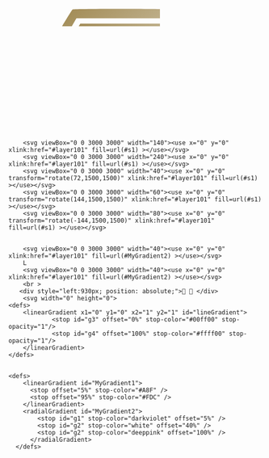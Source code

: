 

<svg class="mainjobicon12" version="1.0" xmlns="http://www.w3.org/2000/svg" width="2000" height="2000" viewBox="0 0 2000 2000" >
    <defs>
    <symbol id="layer101" stroke="none">
     <path d="M837 2668 c-9 -7 -161 -263 -337 -568 -238 -411 -320 -561 -317 -580 6 -38 642 -1133 664 -1141 26 -11 1277 -11 1305 0 17 6 111 161 345 568 178 307 323 568 323 580 0 25 -623 1110 -652 1136 -19 16 -65 17 -667 17 -502 0 -651 -3 -664 -12z m1562 -619 l301 -522 -297 -516 -298 -516 -604 0 -604 0 -298 515 c-163 283 -296 517 -295 520 2 3 137 238 301 523 l298 517 598 0 597 0 301 -521z"/>
     <path d="M932 2448 c-59 -96 -532 -921 -532 -927 0 -5 123 -221 274 -482 l274 -474 553 0 553 0 272 470 c150 259 273 477 273 485 0 8 -123 226 -272 485 l-272 470 -552 3 -551 2 -20 -32z m835 -448 c219 -55 400 -217 479 -426 l24 -64 -24 -60 c-26 -64 -102 -184 -135 -214 -20 -18 -20 -18 -14 36 15 146 -52 317 -170 433 -250 245 -651 212 -853 -71 -62 -87 -95 -177 -103 -284 l-7 -85 -61 94 c-34 51 -76 129 -94 173 l-32 80 18 35 c26 47 153 173 222 219 123 82 259 133 405 154 89 12 254 3 345 -20z m-47 -291 c122 -59 202 -151 242 -283 28 -92 22 -209 -15 -290 -23 -50 -32 -59 -79 -80 -101 -46 -106 -45 -59 12 159 189 93 470 -135 574 -39 18 -68 22 -139 23 -78 0 -98 -4 -152 -29 -74 -34 -154 -113 -185 -183 -30 -66 -36 -193 -14 -261 10 -28 29 -68 45 -89 15 -21 31 -44 35 -52 5 -7 -24 4 -64 25 -81 43 -94 62 -112 170 -30 180 84 386 257 465 78 35 92 38 205 35 86 -1 102 -5 170 -37z"/>
     </symbol>
    </defs>
     <use x="0" y="0" xlink:href="#layer101" stroke-width="3" fill=url(#s1) height="600px"></use>
     <use x="430" y="0" xlink:href="#layer101" stroke-width="3" fill=url(#lineGradient)></use>
     <use x="830" y="0" xlink:href="#layer101" stroke-width="3" fill=url(#MyGradient1) width="2000" height="2000"></use>
    </svg>



        <svg viewBox="0 0 3000 3000" width="140"><use x="0" y="0" xlink:href="#layer101" fill=url(#s1) ></use></svg>
        <svg viewBox="0 0 3000 3000" width="240"><use x="0" y="0" xlink:href="#layer101" fill=url(#s1) ></use></svg>
        <svg viewBox="0 0 3000 3000" width="40"><use x="0" y="0" transform="rotate(72,1500,1500)" xlink:href="#layer101" fill=url(#s1) ></use></svg>
        <svg viewBox="0 0 3000 3000" width="60"><use x="0" y="0" transform="rotate(144,1500,1500)" xlink:href="#layer101" fill=url(#s1) ></use></svg>
        <svg viewBox="0 0 3000 3000" width="80"><use x="0" y="0" transform="rotate(-144,1500,1500)" xlink:href="#layer101" fill=url(#s1) ></use></svg>


        <svg viewBox="0 0 3000 3000" width="40"><use x="0" y="0" xlink:href="#layer101" fill=url(#MyGradient2) ></use></svg>
        L
        <svg viewBox="0 0 3000 3000" width="40"><use x="0" y="0" xlink:href="#layer101" fill=url(#MyGradient2) ></use></svg>
        <br >
       <div style="left:930px; position: absolute;"> ３ </div>
        <svg width="0" height="0">
    <defs>
        <linearGradient x1="0" y1="0" x2="1" y2="1" id="lineGradient">
                <stop id="g3" offset="0%" stop-color="#00ff00" stop-opacity="1"/>
                <stop id="g4" offset="100%" stop-color="#ffff00" stop-opacity="1"/>
        </linearGradient>
    </defs>
</svg>


<svg width="0" height="0">
    <defs>
        <linearGradient x1="0" y1="0" x2="1" y2="1" id="s1" spreadMethod="repeat">
            <stop  offset="0" stop-color="#967d41" stop-opacity="1"/>
            <stop  offset="50" stop-color="#ffffff" stop-opacity="1"/>
            <stop  offset="100" stop-color="#967d41" stop-opacity="1"/>
    </linearGradient>
    </defs>

    <defs>
        <linearGradient id="MyGradient1">
          <stop offset="5%" stop-color="#A8F" />
          <stop offset="95%" stop-color="#FDC" />
        </linearGradient>
        <radialGradient id="MyGradient2">
            <stop id="g1" stop-color="darkviolet" offset="5%" />
            <stop id="g2" stop-color="white" offset="40%" />
            <stop id="g2" stop-color="deeppink" offset="100%" />
          </radialGradient>
      </defs>
</svg>

<style type="text/css">
svg.mainjobicon12{fill: url(#MyGradient2); }
.mainjobicon12{width:300px;height:300px;}
</style>
